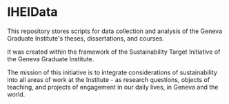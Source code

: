 # IHEIData

This repository stores scripts for data collection and analysis of the Geneva Graduate Institute's theses, dissertations, and courses.

It was created within the framework of the Sustainability Target Initiative of the Geneva Graduate Institute. 

The mission of this initiative is to integrate considerations of sustainability into all areas of work at the Institute - as research questions, objects of teaching, and projects of engagement in our daily lives, in Geneva and  the world.
